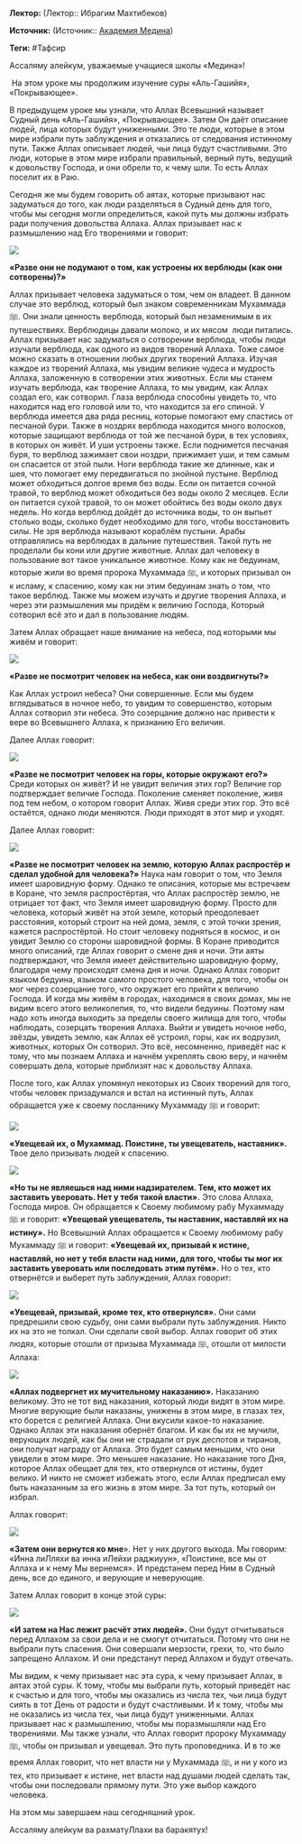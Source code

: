**Лектор:** (Лектор:: Ибрагим Махтибеков)

**Источник:** (Источник:: [Академия Медина](https://web.medinaschool.org/school/))

**Теги:** #Тафсир

Ассаляму алейкум, уважаемые учащиеся школы «Медина»!


 На этом уроке мы продолжим изучение суры «Аль-Гашийя», «Покрывающее».


В предыдущем уроке мы узнали, что Аллах Всевышний называет Судный день «Аль-Гашийя», «Покрывающее». Затем Он даёт описание людей, лица которых будут униженными. Это те люди, которые в этом мире избрали путь заблуждения и отказались от следования истинному пути. Также Аллах описывает людей, чьи лица будут счастливыми. Это люди, которые в этом мире избрали правильный, верный путь, ведущий к довольству Господа, и они обрели то, к чему шли. То есть Аллах поселит их в Раю.


Сегодня же мы будем говорить об аятах, которые призывают нас задуматься до того, как люди разделяться в Судный день для того, чтобы мы сегодня могли определиться, какой путь мы должны избрать ради получения довольства Аллаха. Аллах призывает нас к размышлению над Его творениями и говорит:


![](https://medinaschool.org/files/images/2019/08/2b8bd8945d968da05364632b1695b9ce.png)


**«Разве они не подумают о том, как устроены их верблюды (как они сотворены)?»**


Аллах призывает человека задуматься о том, чем он владеет. В данном случае это верблюд, который был знаком современникам Мухаммада ﷺ. Они знали ценность верблюда, который был незаменимым в их путешествиях. Верблюдицы давали молоко, и их мясом  люди питались. Аллах призывает нас задуматься о сотворении верблюда, чтобы люди изучали верблюда, как одного из видов творений Аллаха. Тоже самое можно сказать в отношении любых других творений Аллаха. Изучая каждое из творений Аллаха, мы увидим великие чудеса и мудрость Аллаха, заложенную в сотворении этих животных. Если мы станем изучать верблюда, как творение Аллаха, то мы увидим, как Аллах создал его, как сотворил. Глаза верблюда способны увидеть то, что находится над его головой или то, что находится за его спиной. У верблюда имеется два ряда ресниц, которые помогают ему спастись от песчаной бури. Также в ноздрях верблюда находится много волосков, которые защищают верблюда от той же песчаной бури, в тех условиях, в которых он живёт. И уши устроены также. Если поднимется песчаная буря, то верблюд зажимает свои ноздри, прижимает уши, и тем самым он спасается от этой пыли. Ноги верблюда такие же длинные, как и шея, что помогает ему передвигаться по знойной пустыне. Верблюд может обходиться долгое время без воды. Если он питается сочной травой, то верблюд может обходиться без воды около 2 месяцев. Если он питается сухой травой, то он может обойтись без воды около двух недель. Но когда верблюд дойдёт до источника воды, то он выпьет столько воды, сколько будет необходимо для того, чтобы восстановить силы. Не зря верблюда называют кораблём пустыни. Арабы отправлялись на верблюдах в дальние путешествия. Такой путь не проделали бы кони или другие животные. Аллах дал человеку в пользование вот такое уникальное животное. Кому как не бедуинам, которые жили во время пророка Мухаммада ﷺ, и которых призывал он к исламу, к спасению, кому как ни этим бедуинам знать о том, что такое верблюд. Также мы можем изучать и другие творения Аллаха, и через эти размышления мы придём к величию Господа, Который сотворил всё это и дал в пользование людям.


Затем Аллах обращает наше внимание на небеса, под которыми мы живём и говорит:


![](https://medinaschool.org/files/images/2019/08/c1fb3dd2cfbc369bca4a2b134c20aab9.png)


**«Разве не посмотрит человек на небеса, как они воздвигнуты?»**


Как Аллах устроил небеса? Они совершенные. Если мы будем вглядываться в ночное небо, то увидим то совершенство, которым Аллах сотворил эти небеса. Это созерцание должно нас привести к вере во Всевышнего Аллаха, к признанию Его величия.


Далее Аллах говорит:


![](https://medinaschool.org/files/images/2019/08/e8a1b80da49fc2a07c8bd6b2ee9c2fd4.png)


**«Разве не посмотрит человек на горы, которые окружают его?»** Среди которых он живёт? И не увидит величия этих гор? Величие гор подтверждает величие Господа. Поколение сменяет поколение, живя под тем небом, о котором говорит Аллах. Живя среди этих гор. Это всё остаётся, однако люди меняются. Люди приходят в этот мир и уходят.


Далее Аллах говорит:


![](https://medinaschool.org/files/images/2019/08/6be9dae3715fbc9d5360752f6acc59df.png)


**«Разве не посмотрит человек на землю, которую Аллах распростёр и сделал удобной для человека?»** Наука нам говорит о том, что Земля имеет шаровидную форму. Однако те описания, которые мы встречаем в Коране, что земля распростёртая, что Аллах распростёр землю, не отрицает тот факт, что Земля имеет шаровидную форму. Просто для человека, который живёт на этой земле, который преодолевает расстояния, который строит на ней дома, земля, с этой точки зрения, кажется распростёртой. Но стоит человеку подняться в космос, и он увидит Землю со стороны шаровидной формы. В Коране приводится много описаний, где Аллах говорит о смене дня и ночи. Эти аяты подтверждают, что Земля имеет действительно шаровидную форму, благодаря чему происходят смена дня и ночи. Однако Аллах говорит языком бедуина, языком самого простого человека, для того, чтобы он мог через созерцание того, что окружает его прийти к величию Господа. И когда мы живём в городах, находимся в своих домах, мы не видим всего этого великолепия, то, что видели бедуины. Поэтому нам надо хоть иногда выходить за пределы своего жилища для того, чтобы наблюдать, созерцать творения Аллаха. Выйти и увидеть ночное небо, звёзды, увидеть землю, как Аллах её устроил, горы, как их водрузил, животных, которых Он сотворил. Это всё, несомненно, приведёт нас к тому, что мы познаем Аллаха и начнём укреплять свою веру, и начнём совершать дела, которые приблизят нас к довольству Аллаха.


После того, как Аллах упомянул некоторых из Своих творений для того, чтобы человек призадумался и встал на истинный путь, Аллах обращается уже к своему посланнику Мухаммаду ﷺ и говорит:


![](https://medinaschool.org/files/images/2019/08/7e9461b1ff0da5cdee3ca567109c342d.png)


**«Увещевай их, о Мухаммад. Поистине, ты увещеватель, наставник».** Твое дело призывать людей к спасению.


![](https://medinaschool.org/files/images/2019/08/eec66694803f483cddb9b4df6d43ac76.png)


**«Но ты не являешься над ними надзирателем. Тем, кто может их заставить уверовать. Нет у тебя такой власти».** Это слова Аллаха, Господа миров. Он обращается к Своему любимому рабу Мухаммаду ﷺ и говорит: **«Увещевай увещеватель, ты наставник, наставляй их на истину».** Но Всевышний Аллах обращается к Своему любимому рабу Мухаммаду ﷺ и говорит: **«Увещевай их, призывай к истине, наставляй, но нет у тебя власти над ними, для того, чтобы ты мог их заставить уверовать или последовать этим путём».** Но о тех, кто отвернётся и выберет путь заблуждения, Аллах говорит:


![](https://medinaschool.org/files/images/2019/08/ca4eff2e561e457e0002b240f84c7428.png)


**«Увещевай, призывай, кроме тех, кто отвернулся».** Они сами предрешили свою судьбу, они сами выбрали путь заблуждения. Никто их на это не толкал. Они сделали свой выбор. Аллах говорит об этих людях, которые отошли от призыва Мухаммада ﷺ, отошли от милости Аллаха:


![](https://medinaschool.org/files/images/2019/08/9f6d682017c4487bd3e747043f6e1fa0.png)


**«Аллах подвергнет их мучительному наказанию».** Наказанию великому. Это не тот вид наказания, который люди видят в этом мире. Многие верующие были наказаны, унижены в этом мире, в глазах тех, кто борется с религией Аллаха. Они вкусили какое-то наказание. Однако Аллах эти наказания обернёт благом. И как бы их не мучили, верующих людей, как бы они не страдали от рук деспотов и тиранов, они получат награду от Аллаха. Это будет самым меньшим, что они увидели в этом мире. Это меньшее наказание. Но наказание того Дня, которое Аллах обещает для тех, кто отвернулся от истины, будет велико. И никто не сможет избежать этого, если Аллах предписал ему быть наказанным за его жизнь в этом мире. За тот путь, который он избрал.


Аллах говорит:


![](https://medinaschool.org/files/images/2019/08/253c1edd447b9e1360e95996f9d94584.png)


**«Затем они вернутся ко мне**». Нет у них другого выхода. Мы говорим: «Инна лиЛляхи ва инна иЛейхи раджиуун», «Поистине, все мы от Аллаха и к нему Мы вернемся». И предстанем перед Ним в Судный день, все до единого, и верующие и неверующие.


Затем Аллах говорит в конце этой суры:


![](https://medinaschool.org/files/images/2019/08/9864041c0689722f27b2ccf3d1672821.png)


**«И затем на Нас лежит расчёт этих людей».** Они будут отчитываться перед Аллахом за свои дела и не смогут отчитаться. Потому что они не выбрали путь спасения. Они совершали мерзости, грехи, то, что было запрещено Аллахом. И они предстанут перед Аллахом и будут отвечать.


Мы видим, к чему призывает нас эта сура, к чему призывает Аллах, в аятах этой суры. К тому, чтобы мы выбрали путь, который приведёт нас к счастью и для того, чтобы мы оказались из числа тех, чьи лица будут сиять в тот День от радости и будут счастливыми. И к тому, чтобы мы не оказались из числа тех, чьи лица будут униженными. Аллах призывает нас к размышлению, чтобы мы поразмышляли над Его творениями. Мы также узнали, что Аллах говорит пророку Мухаммаду ﷺ, чтобы он призывал и увещевал. Это путь проповедника. И в то же время Аллах говорит, что нет власти ни у Мухаммада ﷺ, и ни у кого из тех, кто призывает к истине, нет власти над душами людей сделать так, чтобы они последовали прямому пути. Это уже выбор каждого человека.


На этом мы завершаем наш сегодняшний урок.


Ассаляму алейкум ва рахматуЛлахи ва баракятух!

